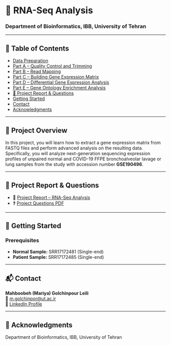 <!-- Improved compatibility of back to top link: See: https://github.com/othneildrew/Best-README-Template/pull/73 -->
<a name="readme-top"></a>

# 🧬 RNA-Seq Analysis

<div align="left">

<h3 align="left">Department of Bioinformatics, IBB, University of Tehran</h3>

</div>

---

## 📁 Table of Contents

- [Data Preparation](#data-preparation)
- [Part A – Quality Control and Trimming](#part-a)
- [Part B – Read Mapping](#part-b)
- [Part C – Building Gene Expression Matrix](#part-c)
- [Part D – Differential Gene Expression Analysis](#part-d)
- [Part E – Gene Ontology Enrichment Analysis](#part-e)
- [📄 Project Report & Questions](#project-files)
- [Getting Started](#getting-started)
- [Contact](#contact)
- [Acknowledgments](#acknowledgments)

---

## 🧪 Project Overview

In this project, you will learn how to extract a gene expression matrix from FASTQ files and perform advanced analysis on the resulting data. Specifically, you will analyze next-generation sequencing expression profiles of unpaired normal and COVID-19 FFPE bronchoalveolar lavage or lung samples from the study with accession number **GSE190496**.

---

## 📄 Project Report & Questions <a name="project-files"></a>

- 📘 [Project Report – RNA-Seq Analysis](https://github.com/mariyagolchin/RNA-Seq-analysis/blob/main/Report2_AIB_proj2_1402_20%20khordad_1.pdf)  
- ❓ [Project Questions PDF](https://github.com/mariyagolchin/RNA-Seq-analysis/blob/main/AIB_proj2_1402.pdf)

---

## 🚀 Getting Started

### Prerequisites

- **Normal Sample:** SRR17172481 (Single-end)  
- **Patient Sample:** SRR17172485 (Single-end)

---

## 📬 Contact

**Mahboobeh (Mariya) Golchinpour Leili**  
📧 m.golchinpor@ut.ac.ir  
🔗 [LinkedIn Profile](https://www.linkedin.com/in/mariyagolchinpour/)

---

## 🙌 Acknowledgments

Department of Bioinformatics, IBB, University of Tehran
